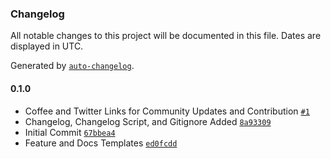 ### Changelog

All notable changes to this project will be documented in this file. Dates are displayed in UTC.

Generated by [`auto-changelog`](https://github.com/CookPete/auto-changelog).

#### 0.1.0

- Coffee and Twitter Links for Community Updates and Contribution [`#1`](https://github.com/Dirt-Road-Development/skale.js/pull/1)
- Changelog, Changelog Script, and Gitignore Added [`8a93309`](https://github.com/Dirt-Road-Development/skale.js/commit/8a933092ba64a6016922b17ca17e4df012482275)
- Initial Commit [`67bbea4`](https://github.com/Dirt-Road-Development/skale.js/commit/67bbea49cf5dc4da3fe0559e367838893fa4a9c0)
- Feature and Docs Templates [`ed0fcdd`](https://github.com/Dirt-Road-Development/skale.js/commit/ed0fcdd9890ad415e8e872d1e73b3b35ac4ce4c4)
